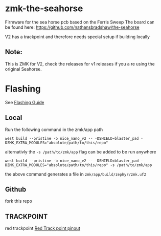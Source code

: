 # zmk-the-seahorse
Firmware for the sea horse pcb based on the Ferris Sweep
The board can be found here: https://github.com/nathansbradshaw/the-seahorse

V2 has a trackpoint and therefore needs special setup if building locally

## Note:
This is ZMK for V2, check the releases for v1 releases if you a re using the original Seahorse.

# Flashing
See [Flashing Guide](https://zmk.dev/docs/development/build-flash)
## Local
Run the following command in the zmk/app path
```
west build --pristine -b nice_nano_v2 -- -DSHIELD=blaster_pad -DZMK_EXTRA_MODULES="absolute/path/to/this/repo"
```
alternativly the `-s /path/to/zmk/app` flag can be added to be run anywhere
```shell
west build --pristine -b nice_nano_v2 -- -DSHIELD=blaster_pad -DZMK_EXTRA_MODULES="absolute/path/to/this/repo" -s /path/to/zmk/app
```
the above command generates a file in `zmk/app/build/zephyr/zmk.uf2`
## Github
fork this repo

## TRACKPOINT
red trackpoint
[Red Track point pinout](Red_Track_Point.png)